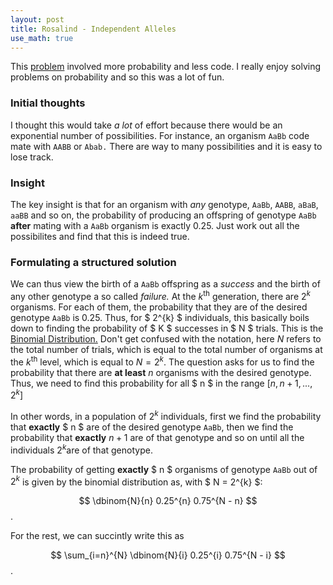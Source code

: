```yaml
---
layout: post
title: Rosalind - Independent Alleles
use_math: true
---
```



This [problem](http://rosalind.info/problems/lia/) involved more probability and less code. I really enjoy solving problems on probability and so this was a lot of fun.

### Initial thoughts

I thought this would take *a lot* of effort because there would be an exponential number of possibilities. For instance, an organism `AaBb` code mate with `AABB` or `Abab.` There are way to many possibilities and it is easy to lose track.

### Insight

The key insight is that for an organism with *any* genotype, `AaBb`, `AABB`, `aBaB`, `aaBB` and so on, the probability of producing an offspring of genotype `AaBb` **after** mating with a `AaBb` organism is exactly $0.25.$ Just work out all the possibilites and find that this is indeed true.

### Formulating a structured solution

We can thus view the birth of a `AaBb` offspring as a *success* and the birth of any other genotype a so called *failure.* At the $k^{\text{th}}$ generation, there are $2^{k}$ organisms. For each of them, the probability that they are of the desired genotype `AaBb` is $0.25.$ Thus, for $ 2^{k} $ individuals, this basically boils down to finding the probability of $ K $ successes in $ N $ trials. This is the [Binomial Distribution.](https://en.wikipedia.org/wiki/Binomial_distribution) Don't get confused with the notation, here $N$ refers to the total number of trials, which is equal to the total number of organisms at the $k^{\text{th}}$ level, which is equal to $N = 2^{k}.$ The question asks for us to find the probability that there are **at least** $n$ organisms with the desired genotype. Thus, we need to find this probability for all $ n $ in the range $[n, n + 1, ... , 2^{k}]$

In other words, in a population of $2^{k}$ individuals, first we find the probability that **exactly** $ n $ are of the desired genotype `AaBb`, then we find the probability that **exactly** $n + 1$ are of that genotype and so on until all the individuals $2^{k}$are of that genotype.

The probability of getting **exactly** $ n $ organisms of genotype `AaBb` out of $2^{k}$ is given by the binomial distribution as, with $ N = 2^{k} $: 

$$ \dbinom{N}{n} 0.25^{n} 0.75^{N - n} $$.

For the rest, we can succintly write this as

$$ \sum_{i=n}^{N} \dbinom{N}{i} 0.25^{i} 0.75^{N - i} $$.

<script src="https://gist.github.com/adijo/dcb12f1dcc9c24bdf8db.js"></script>
